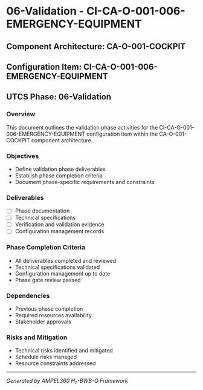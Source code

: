 # 06-Validation - CI-CA-O-001-006-EMERGENCY-EQUIPMENT

## Component Architecture: CA-O-001-COCKPIT
## Configuration Item: CI-CA-O-001-006-EMERGENCY-EQUIPMENT
## UTCS Phase: 06-Validation

### Overview
This document outlines the validation phase activities for the CI-CA-O-001-006-EMERGENCY-EQUIPMENT configuration item within the CA-O-001-COCKPIT component architecture.

### Objectives
- Define validation phase deliverables
- Establish phase completion criteria
- Document phase-specific requirements and constraints

### Deliverables
- [ ] Phase documentation
- [ ] Technical specifications
- [ ] Verification and validation evidence
- [ ] Configuration management records

### Phase Completion Criteria
- All deliverables completed and reviewed
- Technical specifications validated
- Configuration management up to date
- Phase gate review passed

### Dependencies
- Previous phase completion
- Required resources availability
- Stakeholder approvals

### Risks and Mitigation
- Technical risks identified and mitigated
- Schedule risks managed
- Resource constraints addressed

---
*Generated by AMPEL360 H₂-BWB-Q Framework*
